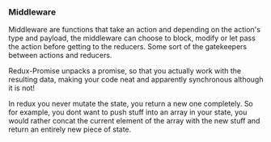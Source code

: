### Middleware

Middleware are functions that take an action and depending on the action's type and payload, the middleware can choose to block, modify or let pass the action before getting to the reducers. Some sort of the gatekeepers between actions and reducers.

Redux-Promise unpacks a promise, so that you actually work with the resulting data, making your code neat and apparently synchronous although it is not!

In redux you never mutate the state, you return a new one completely. So for example, you dont want to push stuff into an array in your state, you would rather concat the current element of the array with the new stuff and return an entirely new piece of state.
